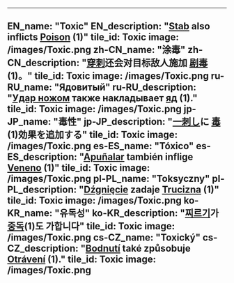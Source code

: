 ---

EN_name: "Toxic"
EN_description: "<a href = '../en/abilities#Stab'>Stab</a> also inflicts  <u>Poison</u> (1)"
tile_id: Toxic
image: /images/Toxic.png
zh-CN_name: "涂毒"
zh-CN_description: "<a href = '../zh_cn/abilities#Stab'>穿刺</a>还会对目标敌人施加 <u>剧毒</u> (1)。"
tile_id: Toxic
image: /images/Toxic.png
ru-RU_name: "Ядовитый"
ru-RU_description: "<a href = '../ru_ru/abilities#Stab'>Удар ножом</a> также накладывает  <u>яд</u> (1)."
tile_id: Toxic
image: /images/Toxic.png
jp-JP_name: "毒性"
jp-JP_description: "<a href = '../jp_jp/abilities#Stab'>一刺し</a>に <u>毒</u>(1)効果を追加する"
tile_id: Toxic
image: /images/Toxic.png
es-ES_name: "Tóxico"
es-ES_description: "<a href = '../es_es/abilities#Stab'>Apuñalar</a> también inflige  <u>Veneno</u> (1)"
tile_id: Toxic
image: /images/Toxic.png
pl-PL_name: "Toksyczny"
pl-PL_description: "<a href = '../pl_pl/abilities#Stab'>Dźgnięcie</a> zadaje  <u>Trucizna</u> (1)"
tile_id: Toxic
image: /images/Toxic.png
ko-KR_name: "유독성"
ko-KR_description: "<a href = '../ko_kr/abilities#Stab'>찌르기</a>가  <u>중독</u>(1)도 가합니다"
tile_id: Toxic
image: /images/Toxic.png
cs-CZ_name: "Toxický"
cs-CZ_description: "<a href = '../cs_cz/abilities#Stab'>Bodnutí</a> také způsobuje  <u>Otrávení</u> (1)."
tile_id: Toxic
image: /images/Toxic.png
---